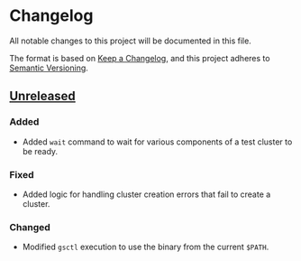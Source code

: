# Changelog

All notable changes to this project will be documented in this file.

The format is based on [Keep a Changelog](https://keepachangelog.com/en/1.0.0/),
and this project adheres to [Semantic Versioning](https://semver.org/spec/v2.0.0.html).

## [Unreleased]

### Added

- Added `wait` command to wait for various components of a test cluster to be ready.

### Fixed

- Added logic for handling cluster creation errors that fail to create a cluster.

### Changed

- Modified `gsctl` execution to use the binary from the current `$PATH`.

[Unreleased]: https://github.com/giantswarm/standup/tree/master
